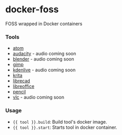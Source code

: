# docker-foss
FOSS wrapped in Docker containers

### Tools
* [atom](https://atom.io/)
* [audacity](https://www.audacityteam.org/) - audio coming soon
* [blender](https://www.blender.org/) - audio coming soon
* [gimp](https://www.gimp.org/)
* [kdenlive](https://kdenlive.org/en/) - audio coming soon
* [krita](https://krita.org/en/)
* [librecad](https://librecad.org/)
* [libreoffice](https://www.libreoffice.org/)
* [pencil](http://pencil.evolus.vn/)
* [vlc](https://www.videolan.org/vlc/index.html) - audio coming soon

### Usage
* `{{ tool }}.build`: Build tool's docker image.
* `{{ tool }}.start`: Starts tool in docker container.
